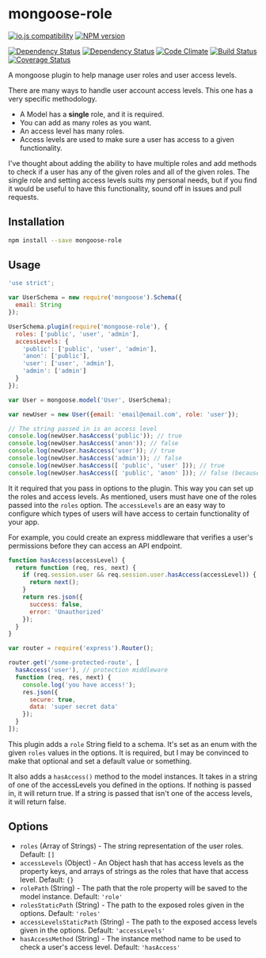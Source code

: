 # mongoose-role

[![io.js compatibility](https://img.shields.io/badge/io.js-compatible-brightgreen.svg?style=flat)](https://iojs.org/)
[![NPM version](http://img.shields.io/npm/v/mongoose-role.svg?style=flat)](https://www.npmjs.org/package/mongoose-role)

[![Dependency Status](http://img.shields.io/david/ksmithut/mongoose-role.svg?style=flat)](https://gemnasium.com/ksmithut/mongoose-role)
[![Dependency Status](http://img.shields.io/david/dev/ksmithut/mongoose-role.svg?style=flat)](https://gemnasium.com/ksmithut/mongoose-role)
[![Code Climate](http://img.shields.io/codeclimate/github/ksmithut/mongoose-role.svg?style=flat)](https://codeclimate.com/github/ksmithut/mongoose-role)
[![Build Status](http://img.shields.io/travis/ksmithut/mongoose-role.svg?style=flat)](https://travis-ci.org/ksmithut/mongoose-role)
[![Coverage Status](http://img.shields.io/codeclimate/coverage/github/ksmithut/mongoose-role.svg?style=flat)](https://codeclimate.com/github/ksmithut/mongoose-role)

A mongoose plugin to help manage user roles and user access levels.

There are many ways to handle user account access levels. This one has a very
specific methodology.

* A Model has a **single** role, and it is required.
* You can add as many roles as you want.
* An access level has many roles.
* Access levels are used to make sure a user has access to a given
  functionality.

I've thought about adding the ability to have multiple roles and add methods to
check if a user has any of the given roles and all of the given roles. The
single role and setting access levels suits my personal needs, but if you find
it would be useful to have this functionality, sound off in issues and pull
requests.

## Installation

```bash
npm install --save mongoose-role
```

## Usage

```javascript
'use strict';

var UserSchema = new require('mongoose').Schema({
  email: String
});

UserSchema.plugin(require('mongoose-role'), {
  roles: ['public', 'user', 'admin'],
  accessLevels: {
    'public': ['public', 'user', 'admin'],
    'anon': ['public'],
    'user': ['user', 'admin'],
    'admin': ['admin']
  }
});

var User = mongoose.model('User', UserSchema);

var newUser = new User({email: 'email@email.com', role: 'user'});

// The string passed in is an access level
console.log(newUser.hasAccess('public')); // true
console.log(newUser.hasAccess('anon')); // false
console.log(newUser.hasAccess('user')); // true
console.log(newUser.hasAccess('admin')); // false
console.log(newUser.hasAccess([ 'public', 'user' ])); // true
console.log(newUser.hasAccess([ 'public', 'anon' ])); // false (because the user isn't a part of 'anon' access level)
```

It it required that you pass in options to the plugin. This way you can set up
the roles and access levels. As mentioned, users must have one of the roles
passed into the `roles` option. The `accessLevels` are an easy way to configure
which types of users will have access to certain functionality of your app.

For example, you could create an express middleware that verifies a user's
permissions before they can access an API endpoint.

```javascript
function hasAccess(accessLevel) {
  return function (req, res, next) {
    if (req.session.user && req.session.user.hasAccess(accessLevel)) {
      return next();
    }
    return res.json({
      success: false,
      error: 'Unauthorized'
    });
  }
}

var router = require('express').Router();

router.get('/some-protected-route', [
  hasAccess('user'), // protection middleware
  function (req, res, next) {
    console.log('you have access!');
    res.json({
      secure: true,
      data: 'super secret data'
    });
  }
]);

```

This plugin adds a `role` String field to a schema. It's set as an enum with the
given `roles` values in the options. It is required, but I may be convinced to
make that optional and set a default value or something.

It also adds a `hasAccess()` method to the model instances. It takes in a
string of one of the accessLevels you defined in the options. If nothing is
passed in, it will return true. If a string is passed that isn't one of the
access levels, it will return false.

## Options

* `roles` (Array of Strings) - The string representation of the user roles.
  Default: `[]`
* `accessLevels` (Object) - An Object hash that has access levels as the
  property keys, and arrays of strings as the roles that have that access level.
  Default: `{}`
* `rolePath` (String) - The path that the role property will be saved to the
  model instance. Default: `'role'`
* `rolesStaticPath` (String) - The path to the exposed roles given in the
  options. Default: `'roles'`
* `accessLevelsStaticPath` (String) - The path to the exposed access levels
  given in the options. Default: `'accessLevels'`
* `hasAccessMethod` (String) - The instance method name to be used to check a
  user's access level. Default: `'hasAccess'`
